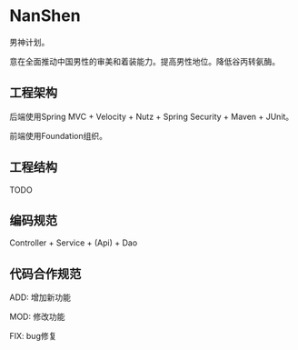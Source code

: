 # NanShen
男神计划。

意在全面推动中国男性的审美和着装能力。提高男性地位。降低谷丙转氨酶。

## 工程架构
后端使用Spring MVC + Velocity + Nutz + Spring Security + Maven + JUnit。

前端使用Foundation组织。

## 工程结构
TODO

## 编码规范
Controller + Service + (Api) + Dao

## 代码合作规范
ADD: 增加新功能

MOD: 修改功能

FIX: bug修复

